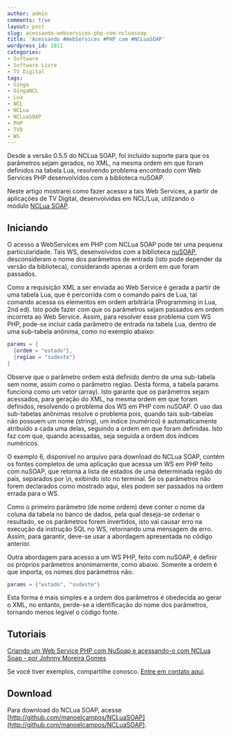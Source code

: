 ```yaml
---
author: admin
comments: true
layout: post
slug: acessando-webservices-php-com-ncluasoap
title: 'Acessando #WebServices #PHP com #NCLuaSOAP'
wordpress_id: 1811
categories:
- Software
- Software Livre
- TV Digital
tags:
- Ginga
- GingaNCL
- Lua
- NCL
- NCLua
- NCLuaSOAP
- PHP
- TVD
- WS
---
```


Desde a versão 0.5.5 do NCLua SOAP, foi incluído suporte para que os parâmetros sejam gerados, no XML, na mesma ordem em que foram definidos na tabela Lua, resolvendo problema encontrado com Web Services PHP desenvolvidos com a biblioteca nuSOAP.

Neste artigo mostrarei como fazer acesso a tais Web Services, a partir de aplicações de TV Digital, desenvolvidas em NCL/Lua, utilizando o módulo [NCLua SOAP](http://ncluasoap.manoelcampos.com).

## Iniciando

O acesso a WebServices em PHP com NCLua SOAP pode ter uma pequena particularidade. Tais WS, desenvolvidos com a biblioteca [nuSOAP](http://sourceforge.net/projects/nusoap/), desconsideram o nome dos parâmetros de entrada (isto pode depender da versão da biblioteca), considerando apenas a ordem em que foram passados.

Como a requisição XML a ser enviada ao Web Service é gerada a partir de uma tabela Lua, que é percorrida com o comando pairs de Lua, tal comando acessa os elementos em ordem arbitrária (Programming in Lua, 2nd ed). Isto pode fazer com que os parâmetros sejam passados em ordem incorreta ao Web Service. Assim, para resolver esse problema com WS PHP, pode-se incluir cada parâmetro de entrada na tabela Lua, dentro de uma sub-tabela anônima, como no exemplo abaixo:

```lua
params = {
  {ordem = "estado"},
  {regiao = "sudeste"}
}
```

Observe que o parâmetro ordem está definido dentro de uma sub-tabela sem nome, assim como o parâmetro regiao. Desta forma, a tabela params funciona como um vetor (array). Isto garante que os parâmetros sejam acessados, para geração do XML, na mesma ordem em que foram definidos, resolvendo o problema dos WS em PHP com nuSOAP. O uso das sub-tabelas anônimas resolve o problema pois, quando tais sub-tabelas não possuem um nome (string), um índice (numérico) é automaticamente atribuído a cada uma delas, seguindo a ordem em que foram definidas. Isto faz com que, quando acessadas, seja seguida a ordem dos índices numéricos.

O exemplo 6, disponível no arquivo para download do NCLua SOAP, contém os fontes completos de uma aplicação que acessa um WS em PHP feito com nuSOAP, que retorna a lista de estados de uma determinada região do país, separados por \n, exibindo isto no terminal. Se os parâmetros não forem declarados como mostrado aqui, eles podem ser passados na ordem errada para o WS.

Como o primeiro parâmetro (de nome ordem) deve conter o nome da coluna da tabela no banco de dados, pela qual deseja-se ordenar o resultado, se os parâmetros forem invertidos, isto vai causar erro na execução da instrução SQL no WS, retornando uma mensagem de erro. Assim, para garantir, deve-se usar a abordagem apresentada no código anterior.

Outra abordagem para acesso a um WS PHP, feito com nuSOAP, é definir os próprios parâmetros anonimamente, como abaixo. Somente a ordem é que importa, os nomes dos parâmetros não.

```lua    
params = {"estado", "sudeste"}
```

Esta forma é mais simples e a ordem dos parâmetros é obedecida ao gerar o XML, no entanto, perde-se a identificação do nome dos parâmetros, tornando menos legível o código fonte.

## Tutoriais

[Criando um Web Service PHP com NuSoap e acessando-o com NCLua Soap - por Johnny Moreira Gomes](http://manoelcampos.com.br/wp-content/uploads/tutorial-nusoap-ncluasoap.pdf)

Se você tiver exemplos, compartilhe conosco. [Entre em contato aqui](/contato).

## Download

Para download do NCLua SOAP, acesse [http://github.com/manoelcampos/NCLuaSOAP](http://github.com/manoelcampos/NCLuaSOAP).
